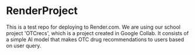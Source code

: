 # RenderProject
This is a test repo for deploying to Render.com. We are using our school project 'OTCrecs', which is a project created in Google Collab. It consists of a simple AI model that makes OTC drug recommendations to users based on user query.
